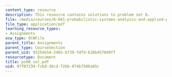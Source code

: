 ```yaml
---
content_type: resource
description: This resource contains solutions to problem set 8.
file: /media/courses/6-041-probabilistic-systems-analysis-and-applied-probability-spring-2006/87f0733dfcbd36cd72bb074b7506a85c_ps08_sol.pdf
file_type: application/pdf
learning_resource_types:
- Assignments
ocw_type: OCWFile
parent_title: Assignments
parent_type: CourseSection
parent_uid: 9325de54-2d65-bf39-fdfd-628b4570d9ff
resourcetype: Document
title: ps08_sol.pdf
uid: 87f0733d-fcbd-36cd-72bb-074b7506a85c
---
```

